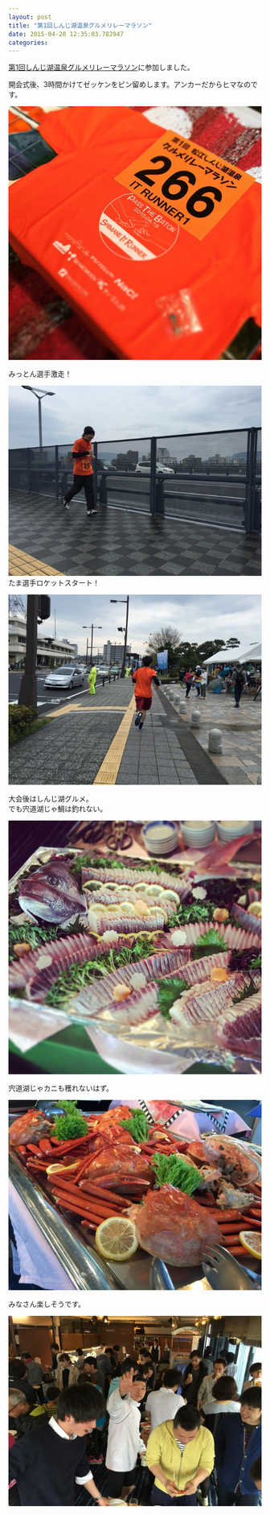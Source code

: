 ```yaml
---
layout: post
title: "第1回しんじ湖温泉グルメリレーマラソン"
date: 2015-04-20 12:35:03.782947
categories: 
---
```


[第1回しんじ湖温泉グルメリレーマラソン](http://plusvalue.co.jp/relay_shinjiko/)に参加しました。

開会式後、3時間かけてゼッケンをピン留めします。アンカーだからヒマなのです。

![ゼッケン](/assets/images/201504/11111493_1582077582056970_1908160698_n.jpg)

みっとん選手激走！

![たま](/assets/images/201504/IMG_4467.JPG)
たま選手ロケットスタート！

![たま](/assets/images/201504/tamaruns.jpg)

大会後はしんじ湖グルメ。  
でも宍道湖じゃ鯛は釣れない。

![御造里](/assets/images/201504/11117055_1408033592849607_1806868752_n.jpg)

宍道湖じゃカニも穫れないはず。

![紅ずわいガニ](/assets/images/201504/IMG_4475.JPG)

みなさん楽しそうです。

![エース](/assets/images/201504/IMG_4478.JPG)

